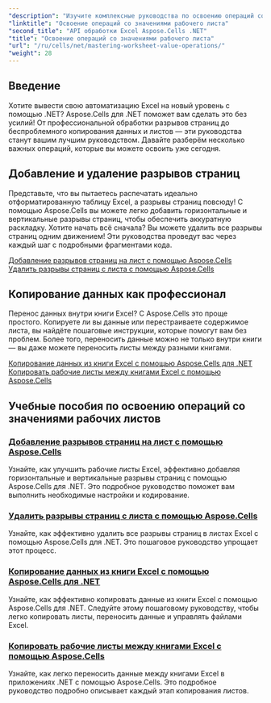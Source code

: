 ```yaml
---
"description": "Изучите комплексные руководства по освоению операций со значениями на листе Excel с использованием Aspose.Cells для .NET, включая добавление и удаление разрывов страниц, копирование данных и многое другое."
"linktitle": "Освоение операций со значениями рабочего листа"
"second_title": "API обработки Excel Aspose.Cells .NET"
"title": "Освоение операций со значениями рабочего листа"
"url": "/ru/cells/net/mastering-worksheet-value-operations/"
"weight": 28
---
```


## Введение

Хотите вывести свою автоматизацию Excel на новый уровень с помощью .NET? Aspose.Cells для .NET поможет вам сделать это без усилий! От профессиональной обработки разрывов страниц до беспроблемного копирования данных и листов — эти руководства станут вашим лучшим руководством. Давайте разберём несколько важных операций, которые вы можете освоить уже сегодня.

## Добавление и удаление разрывов страниц  

Представьте, что вы пытаетесь распечатать идеально отформатированную таблицу Excel, а разрывы страниц повсюду! С помощью Aspose.Cells вы можете легко добавить горизонтальные и вертикальные разрывы страниц, чтобы обеспечить аккуратную раскладку. Хотите начать всё сначала? Вы можете удалить все разрывы страниц одним движением! Эти руководства проведут вас через каждый шаг с подробными фрагментами кода.  

[Добавление разрывов страниц на лист с помощью Aspose.Cells](./adding-page-breaks/)  
[Удалить разрывы страниц с листа с помощью Aspose.Cells](./clear-page-breaks/)  

## Копирование данных как профессионал  

Перенос данных внутри книги Excel? С Aspose.Cells это проще простого. Копируете ли вы данные или перестраиваете содержимое листа, вы найдёте пошаговые инструкции, которые помогут вам без проблем. Более того, переносить данные можно не только внутри книги — вы даже можете переносить листы между разными книгами.  

[Копирование данных из книги Excel с помощью Aspose.Cells для .NET](./copy-data-within-excel-workbook/) 
[Копировать рабочие листы между книгами Excel с помощью Aspose.Cells](./copy-worksheet-between-workbooks/)  

## Учебные пособия по освоению операций со значениями рабочих листов
### [Добавление разрывов страниц на лист с помощью Aspose.Cells](./adding-page-breaks/)
Узнайте, как улучшить рабочие листы Excel, эффективно добавляя горизонтальные и вертикальные разрывы страниц с помощью Aspose.Cells для .NET. Это подробное руководство поможет вам выполнить необходимые настройки и кодирование.
### [Удалить разрывы страниц с листа с помощью Aspose.Cells](./clear-page-breaks/)
Узнайте, как эффективно удалить все разрывы страниц в листах Excel с помощью Aspose.Cells для .NET. Это пошаговое руководство упрощает этот процесс.
### [Копирование данных из книги Excel с помощью Aspose.Cells для .NET](./copy-data-within-excel-workbook/)
Узнайте, как эффективно копировать данные из книги Excel с помощью Aspose.Cells для .NET. Следуйте этому пошаговому руководству, чтобы легко копировать листы, переносить данные и управлять файлами Excel.
### [Копировать рабочие листы между книгами Excel с помощью Aspose.Cells](./copy-worksheet-between-workbooks/)
Узнайте, как легко переносить данные между книгами Excel в приложениях .NET с помощью Aspose.Cells. Это подробное руководство подробно описывает каждый этап копирования листов.